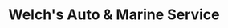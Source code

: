 ---
title: "Welch's Auto & Marine Service"
url: /erie/welchs-auto-und-marine-service/
shop: Autowerkstatt
---
